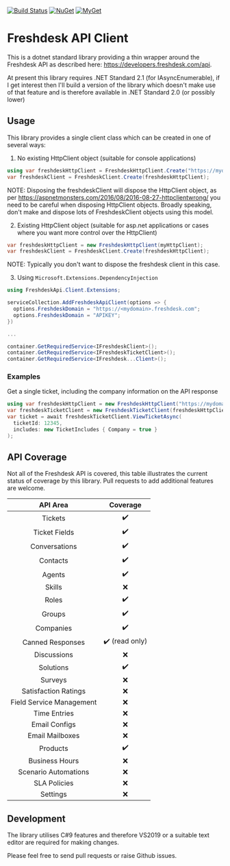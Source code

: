 [![Build Status](https://github.com/DaveTCode/FreshdeskApiDotnet/actions/workflows/build.yml/badge.svg?branch=master)](https://github.com/DaveTCode/FreshdeskApiDotnet/actions/workflows/build.yml)
[![NuGet](https://img.shields.io/nuget/v/Freshdesk.Api.svg?style=flat-square&label=nuget)](https://www.nuget.org/packages/Freshdesk.Api/)
[![MyGet](https://img.shields.io/myget/freshdesk-api-dotnet/vpre/Freshdesk.Api?label=MyGet)](https://www.myget.org/feed/freshdesk-api-dotnet/package/nuget/Freshdesk.Api)


# Freshdesk API Client

This is a dotnet standard library providing a thin wrapper around the Freshdesk API as described here: https://developers.freshdesk.com/api.

At present this library requires .NET Standard 2.1 (for IAsyncEnumerable), if I get interest then I'll build a version of the library which
doesn't make use of that feature and is therefore available in .NET Standard 2.0 (or possibly lower)

## Usage

This library provides a single client class which can be created in one of several ways:

1. No existing HttpClient object (suitable for console applications)

```csharp
using var freshdeskHttpClient = FreshdeskHttpClient.Create("https://mydomain.freshdesk.com", "APIKEY");
var freshdeskClient = FreshdeskClient.Create(freshdeskHttpClient);
```

NOTE: Disposing the freshdeskClient will dispose the HttpClient object, as per https://aspnetmonsters.com/2016/08/2016-08-27-httpclientwrong/ you need to be careful when disposing HttpClient
objects. Broadly speaking, don't make and dispose lots of FreshdeskClient objects using this model.

2. Existing HttpClient object (suitable for asp.net applications or cases where you want more control over the HttpClient)

```csharp
var freshdeskHttpClient = new FreshdeskHttpClient(myHttpClient);
var freshdeskClient = FreshdeskClient.Create(freshdeskHttpClient);
```

NOTE: Typically you don't want to dispose the freshdesk client in this case.

3. Using `Microsoft.Extensions.DependencyInjection`

```csharp
using FreshdeskApi.Client.Extensions;

serviceCollection.AddFreshdeskApiClient(options => {
  options.FreshdeskDomain = "https://<mydomain>.freshdesk.com";
  options.FreshdeskDomain = "APIKEY"; 
})

...

container.GetRequiredService<IFreshdeskClient>();
container.GetRequiredService<IFreshdeskTicketClient>();
container.GetRequiredService<IFreshdesk...Client>();
```

### Examples

Get a single ticket, including the company information on the API response
```csharp
using var freshdeskHttpClient = new FreshdeskHttpClient("https://mydomain.freshdesk.com", "APIKEY");
var freshdeskTicketClient = new FreshdeskTicketClient(freshdeskHttpClient);
var ticket = await freshdeskTicketClient.ViewTicketAsync(
  ticketId: 12345, 
  includes: new TicketIncludes { Company = true }
);
```

## API Coverage

Not all of the Freshdesk API is covered, this table illustrates the current status of coverage by this library. Pull requests to add additional features are welcome.

**API Area**|**Coverage**
:-----:|:-----:
Tickets|:heavy_check_mark:
Ticket Fields|:heavy_check_mark:
Conversations|:heavy_check_mark:
Contacts|:heavy_check_mark:
Agents|:heavy_check_mark:
Skills|:x:
Roles|:heavy_check_mark:
Groups|:heavy_check_mark:
Companies|:heavy_check_mark:
Canned Responses|:heavy_check_mark: (read only)
Discussions|:x:
Solutions|:heavy_check_mark:
Surveys|:x:
Satisfaction Ratings|:x:
Field Service Management|:x:
Time Entries|:x:
Email Configs|:x:
Email Mailboxes|:x:
Products|:heavy_check_mark:
Business Hours|:x:
Scenario Automations|:x:
SLA Policies|:x:
Settings|:x:

## Development

The library utilises C#9 features and therefore VS2019 or a suitable text editor are required for making changes.

Please feel free to send pull requests or raise Github issues.
